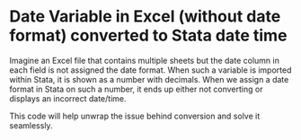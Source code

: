 # Date Variable in Excel (without date format) converted to Stata date time
Imagine an Excel file that contains multiple sheets but the date column in each field is not assigned the date format. When such a variable is imported within Stata, it is shown as a number with decimals. When we assign a date format in Stata on such a number, it ends up either not converting or displays an incorrect date/time.  

This code will help unwrap the issue behind conversion and solve it seamlessly.
